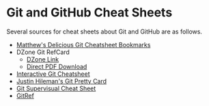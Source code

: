 # Git and GitHub Cheat Sheets

Several sources for cheat sheets about Git and GitHub are as follows.

* [Matthew's Delicious Git Cheatsheet Bookmarks](http://delicious.com/matthew.mccullough/git+cheatsheet)
* DZone Git RefCard
    * [DZone Link](http://refcardz.dzone.com/refcardz/getting-started-git) 
    * [Direct PDF Download](http://githubtraining.s3.amazonaws.com/dzone-git-refcard.pdf)
* [Interactive Git Cheatsheet](http://ndpsoftware.com/git-cheatsheet.html)
* [Justin Hileman's Git Pretty Card](http://justinhileman.info/article/git-pretty/git-pretty.png)
* [Git Supervisual Cheat Sheet](http://delicious.com/redirect?url=http%3A//panela.blog-city.com/update_of_git_supervisual_cheatsheet.htm)
* [GitRef](http://gitref.org)
